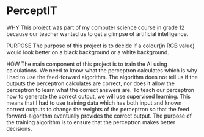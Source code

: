 # PerceptIT

WHY
This project was part of my computer science course in grade 12 because our teacher wanted us to get a glimpse of artificial intelligence.

PURPOSE
The purpose of this project is to decide if a colour(in RGB value) would look better on a black background or a white background.

HOW
The main component of this project is to train the AI using calculations. 
We need to know what the perceptron calculates which is why I had to use the feed-forward algorithm.
The algorithm does not tell us if the outputs the perceptron calculates are correct, nor does it allow the perceptron to learn what the correct answers are. 
To teach our perceptron how to generate the correct output, we will use supervised learning. 
This means that I had to use training data which has both input and known correct outputs to change the weights of the perceptron so that the feed forward-algorithm eventually provides the correct output. 
The purpose of the training algorithm is to ensure that the perceptron makes better decisions.
